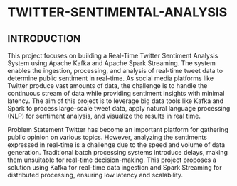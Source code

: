 # TWITTER-SENTIMENTAL-ANALYSIS

## INTRODUCTION

This project focuses on building a Real-Time Twitter Sentiment Analysis System using Apache
Kafka and Apache Spark Streaming. The system enables the ingestion, processing, and analysis
of real-time tweet data to determine public sentiment in real-time. As social media platforms
like Twitter produce vast amounts of data, the challenge is to handle the continuous stream of
data while providing sentiment insights with minimal latency. The aim of this project is to
leverage big data tools like Kafka and Spark to process large-scale tweet data, apply natural
language processing (NLP) for sentiment analysis, and visualize the results in real time.

 Problem Statement
Twitter has become an important platform for gathering public opinion on various topics.
However, analyzing the sentiments expressed in real-time is a challenge due to the speed and
volume of data generation. Traditional batch processing systems introduce delays, making them
unsuitable for real-time decision-making. This project proposes a solution using Kafka for
real-time data ingestion and Spark Streaming for distributed processing, ensuring low latency
and scalability.
